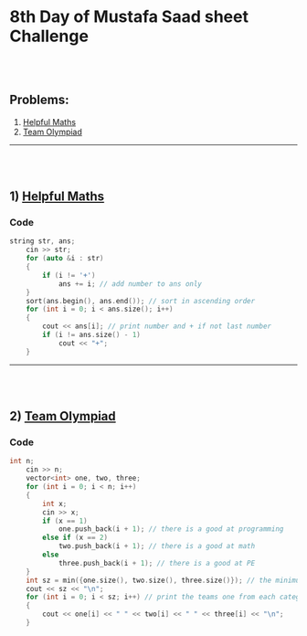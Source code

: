 # 8th Day of Mustafa Saad sheet Challenge

<br><br>

## Problems:

1. [Helpful Maths](https://codeforces.com/contest/339/problem/A)
2. [Team Olympiad](https://codeforces.com/contest/490/problem/A)

<hr>

<br><br>

## 1) [Helpful Maths](https://codeforces.com/contest/339/problem/A)

### Code

```cpp
string str, ans;
    cin >> str;
    for (auto &i : str)
    {
        if (i != '+')
            ans += i; // add number to ans only
    }
    sort(ans.begin(), ans.end()); // sort in ascending order
    for (int i = 0; i < ans.size(); i++)
    {
        cout << ans[i]; // print number and + if not last number
        if (i != ans.size() - 1)
            cout << "+";
    }
```

<hr>

<br><br>

## 2) [Team Olympiad](https://codeforces.com/contest/490/problem/A)

### Code

```cpp
int n;
    cin >> n;
    vector<int> one, two, three;
    for (int i = 0; i < n; i++)
    {
        int x;
        cin >> x;
        if (x == 1)
            one.push_back(i + 1); // there is a good at programming
        else if (x == 2)
            two.push_back(i + 1); // there is a good at math
        else
            three.push_back(i + 1); // there is a good at PE
    }
    int sz = min({one.size(), two.size(), three.size()}); // the minimum number of teams
    cout << sz << "\n";
    for (int i = 0; i < sz; i++) // print the teams one from each category
    {
        cout << one[i] << " " << two[i] << " " << three[i] << "\n";
    }
```

